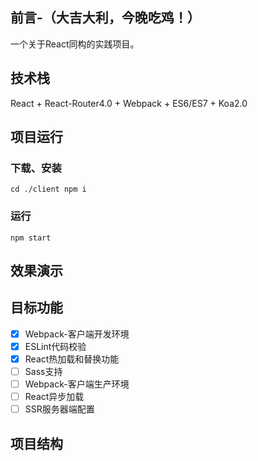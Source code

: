 
## 前言-（大吉大利，今晚吃鸡！）

一个关于React同构的实践项目。

## 技术栈

React + React-Router4.0 + Webpack + ES6/ES7 + Koa2.0

## 项目运行

### 下载、安装

`
cd ./client
npm i 
`

### 运行

`
npm start
`

## 效果演示

## 目标功能

- [x] Webpack-客户端开发环境
- [x] ESLint代码校验
- [x] React热加载和替换功能
- [ ] Sass支持
- [ ] Webpack-客户端生产环境
- [ ] React异步加载
- [ ] SSR服务器端配置

## 项目结构

